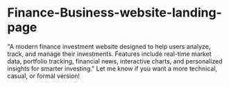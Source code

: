 # Finance-Business-website-landing-page
"A modern finance investment website designed to help users analyze, track, and manage their investments. Features include real-time market data, portfolio tracking, financial news, interactive charts, and personalized insights for smarter investing."  Let me know if you want a more technical, casual, or formal version!
